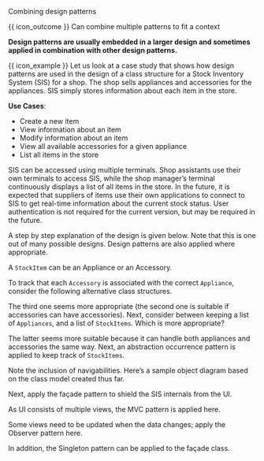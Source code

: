 <span id="title">Combining design patterns</span>

<span id="prereqs"></span>

<span id="outcomes">{{ icon_outcome }} Can combine multiple patterns to fit a context</span>

<div id="body">

**Design patterns are usually embedded in a larger design and sometimes applied in combination with other design patterns.**

<box>

{{ icon_example }} Let us look at a case study that shows how design patterns are used in the design of a class structure for a Stock Inventory System (SIS) for a shop. The shop sells appliances and accessories for the appliances. SIS simply stores information about each item in the store.

**Use Cases**:

* Create a new item
* View information about an item
* Modify information about an item
* View all available accessories for a given appliance
* List all items in the store


SIS can be accessed using multiple terminals. Shop assistants use their own terminals to access SIS, while the shop manager’s terminal continuously displays a list of all items in the store. In the future, it is expected that suppliers of items use their own applications to connect to SIS to get real-time information about the current stock status. User authentication is not required for the current version, but may be required in the future.

A step by step explanation of the design is given below. Note that this is one out of many possible designs. Design patterns are also applied where appropriate.

A `StockItem` can be an Appliance or an Accessory.

<pic src="{{baseUrl}}/designPatterns/more/combiningDesignPatterns/images/stockItem.png" height="100" />
<p/>

To track that each `Accessory` is associated with the correct `Appliance`, consider the following alternative class structures.

<pic src="{{baseUrl}}/designPatterns/more/combiningDesignPatterns/images/alternativeOne.png" height="120" />
<p/>

The third one seems more appropriate (the second one is suitable if accessories can have accessories). Next, consider between keeping a list of `Appliances`, and a list of `StockItems`.  Which is more appropriate?

<pic src="{{baseUrl}}/designPatterns/more/combiningDesignPatterns/images/alternativeTwo.png" height="100" />
<p/>

The latter seems more suitable because it can handle both appliances and accessories the same way. Next, an abstraction occurrence pattern is applied to keep track of `StockItems`.

<pic src="{{baseUrl}}/designPatterns/more/combiningDesignPatterns/images/alternativeThree.png" height="100" />
<p/>

Note the inclusion of navigabilities. Here’s a sample object diagram based on the class model created thus far.

<pic src="{{baseUrl}}/designPatterns/more/combiningDesignPatterns/images/stockItemListObjectDiagram.png" height="150" />
<p/>

Next, apply the façade pattern to shield the SIS internals from the UI.

<pic src="{{baseUrl}}/designPatterns/more/combiningDesignPatterns/images/withFacade.png" height="200" />
<p/>

As UI consists of multiple views, the  MVC pattern is applied here.

<pic src="{{baseUrl}}/designPatterns/more/combiningDesignPatterns/images/withMVC.png" height="270" />
<p/>

Some views need to be updated when the data changes; apply the Observer pattern here.

<pic src="{{baseUrl}}/designPatterns/more/combiningDesignPatterns/images/withObserver.png" height="270" />
<p/>

In addition, the Singleton pattern can be applied to the façade class.

</box>

</div>

<div id="extras">
</div>
